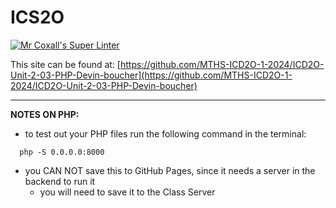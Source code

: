 # ICS2O

[![Mr Coxall's Super Linter](https://github.com/MTHS-ICD2O-1-2024/ICD2O-Unit-2-03-PHP-Devin-boucher/workflows/Mr%20Coxall's%20Super%20Linter/badge.svg)](https://github.com/MTHS-ICD2O-1-2024/ICD2O-Unit-2-03-PHP-Devin-boucher/actions)

This site can be found at: [https://github.com/MTHS-ICD2O-1-2024/ICD2O-Unit-2-03-PHP-Devin-boucher](https://github.com/MTHS-ICD2O-1-2024/ICD2O-Unit-2-03-PHP-Devin-boucher)

---

**NOTES ON PHP:**
- to test out your PHP files run the following command in the terminal:
```console
  php -S 0.0.0.0:8000
```
- you CAN NOT save this to GitHub Pages, since it needs a server in the backend to run it
  - you will need to save it to the Class Server

